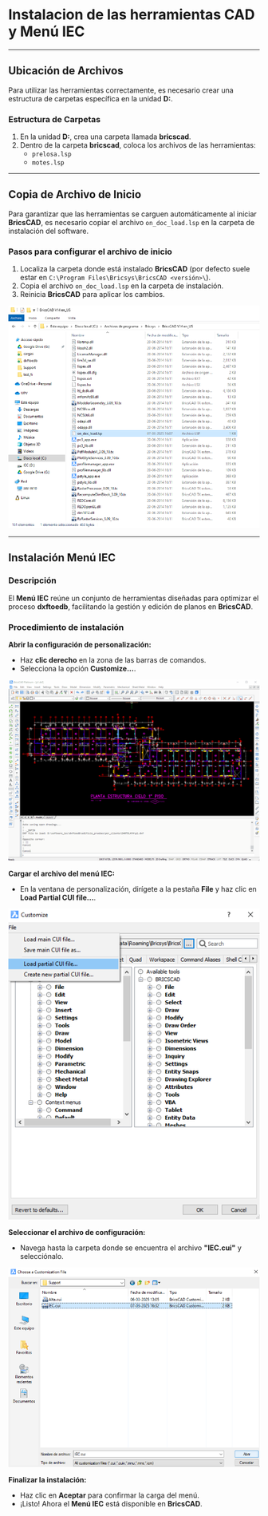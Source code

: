 # Instalacion de las herramientas CAD y Menú IEC

---

## Ubicación de Archivos

Para utilizar las herramientas correctamente, es necesario crear una estructura de carpetas específica en la unidad **D:**.

### Estructura de Carpetas
1. En la unidad **D:**, crea una carpeta llamada **bricscad**.
2. Dentro de la carpeta **bricscad**, coloca los archivos de las herramientas:
   - `prelosa.lsp`
   - `motes.lsp`

---

## Copia de Archivo de Inicio

Para garantizar que las herramientas se carguen automáticamente al iniciar **BricsCAD**, es necesario copiar el archivo `on_doc_load.lsp` en la carpeta de instalación del software.

### Pasos para configurar el archivo de inicio
1. Localiza la carpeta donde está instalado **BricsCAD** (por defecto suele estar en `C:\Program Files\Bricsys\BricsCAD <versión>\`).
2. Copia el archivo `on_doc_load.lsp` en la carpeta de instalación.
3. Reinicia **BricsCAD** para aplicar los cambios.

![menu_load_inicial](../images/dxftoedb/menu_load_inicial.png)

---

## Instalación Menú IEC
### Descripción

El **Menú IEC** reúne un conjunto de herramientas diseñadas para optimizar el proceso **dxftoedb**, facilitando la gestión y edición de planos en **BricsCAD**.

### Procedimiento de instalación

**Abrir la configuración de personalización:**

   - Haz **clic derecho** en la zona de las barras de comandos.
   - Selecciona la opción **Customize...**.

![instalacion_paso1](../images/dxftoedb/instalacion_paso1.gif)

**Cargar el archivo del menú IEC:**

   - En la ventana de personalización, dirígete a la pestaña **File** y haz clic en **Load Partial CUI file...**.

![instalacion_paso2](../images/dxftoedb/instalacion_paso2.png)

**Seleccionar el archivo de configuración:**

   - Navega hasta la carpeta donde se encuentra el archivo **"IEC.cui"** y selecciónalo.


![instalacion_paso3](../images/dxftoedb/instalacion_paso3.png)

**Finalizar la instalación:**

   - Haz clic en **Aceptar** para confirmar la carga del menú.
   - ¡Listo! Ahora el **Menú IEC** está disponible en **BricsCAD**.




